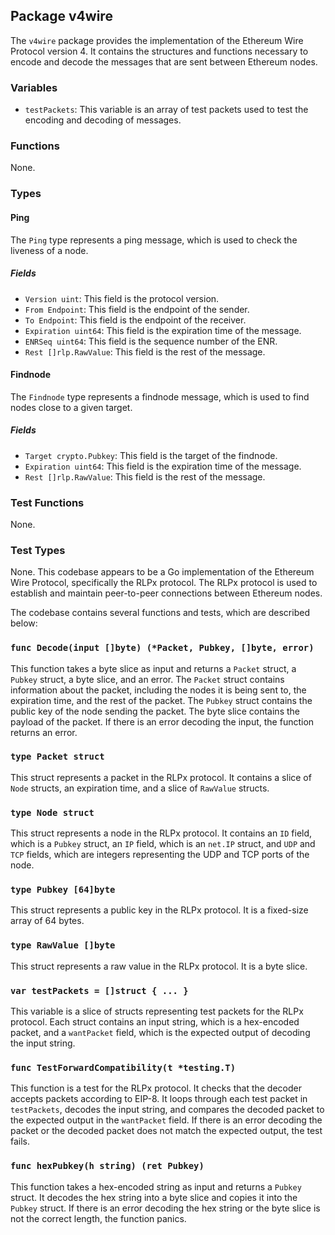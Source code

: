 ## Package v4wire

The `v4wire` package provides the implementation of the Ethereum Wire Protocol version 4. It contains the structures and functions necessary to encode and decode the messages that are sent between Ethereum nodes.

### Variables

- `testPackets`: This variable is an array of test packets used to test the encoding and decoding of messages.

### Functions

None.

### Types

#### Ping

The `Ping` type represents a ping message, which is used to check the liveness of a node.

##### Fields

- `Version uint`: This field is the protocol version.
- `From Endpoint`: This field is the endpoint of the sender.
- `To Endpoint`: This field is the endpoint of the receiver.
- `Expiration uint64`: This field is the expiration time of the message.
- `ENRSeq uint64`: This field is the sequence number of the ENR.
- `Rest []rlp.RawValue`: This field is the rest of the message.

#### Findnode

The `Findnode` type represents a findnode message, which is used to find nodes close to a given target.

##### Fields

- `Target crypto.Pubkey`: This field is the target of the findnode.
- `Expiration uint64`: This field is the expiration time of the message.
- `Rest []rlp.RawValue`: This field is the rest of the message.

### Test Functions

None.

### Test Types

None. This codebase appears to be a Go implementation of the Ethereum Wire Protocol, specifically the RLPx protocol. The RLPx protocol is used to establish and maintain peer-to-peer connections between Ethereum nodes. 

The codebase contains several functions and tests, which are described below:

### `func Decode(input []byte) (*Packet, Pubkey, []byte, error)`

This function takes a byte slice as input and returns a `Packet` struct, a `Pubkey` struct, a byte slice, and an error. The `Packet` struct contains information about the packet, including the nodes it is being sent to, the expiration time, and the rest of the packet. The `Pubkey` struct contains the public key of the node sending the packet. The byte slice contains the payload of the packet. If there is an error decoding the input, the function returns an error.

### `type Packet struct`

This struct represents a packet in the RLPx protocol. It contains a slice of `Node` structs, an expiration time, and a slice of `RawValue` structs.

### `type Node struct`

This struct represents a node in the RLPx protocol. It contains an `ID` field, which is a `Pubkey` struct, an `IP` field, which is an `net.IP` struct, and `UDP` and `TCP` fields, which are integers representing the UDP and TCP ports of the node.

### `type Pubkey [64]byte`

This struct represents a public key in the RLPx protocol. It is a fixed-size array of 64 bytes.

### `type RawValue []byte`

This struct represents a raw value in the RLPx protocol. It is a byte slice.

### `var testPackets = []struct { ... }`

This variable is a slice of structs representing test packets for the RLPx protocol. Each struct contains an input string, which is a hex-encoded packet, and a `wantPacket` field, which is the expected output of decoding the input string.

### `func TestForwardCompatibility(t *testing.T)`

This function is a test for the RLPx protocol. It checks that the decoder accepts packets according to EIP-8. It loops through each test packet in `testPackets`, decodes the input string, and compares the decoded packet to the expected output in the `wantPacket` field. If there is an error decoding the packet or the decoded packet does not match the expected output, the test fails.

### `func hexPubkey(h string) (ret Pubkey)`

This function takes a hex-encoded string as input and returns a `Pubkey` struct. It decodes the hex string into a byte slice and copies it into the `Pubkey` struct. If there is an error decoding the hex string or the byte slice is not the correct length, the function panics.